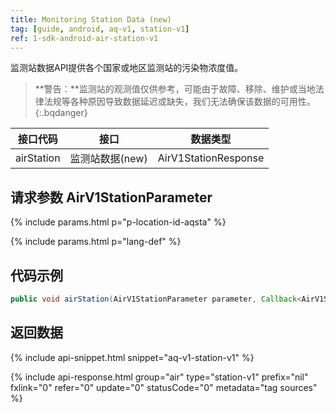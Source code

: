 ```yaml
---
title: Monitoring Station Data (new)
tag: [guide, android, aq-v1, station-v1]
ref: 1-sdk-android-air-station-v1
---
```


监测站数据API提供各个国家或地区监测站的污染物浓度值。

> **警告：**监测站的观测值仅供参考，可能由于故障、移除、维护或当地法律法规等各种原因导致数据延迟或缺失，我们无法确保该数据的可用性。
{:.bqdanger}

| 接口代码 | 接口         | 数据类型       |
| --------------- | ---------------- | ------------ |
| airStation | 监测站数据(new)  | AirV1StationResponse |


## 请求参数 AirV1StationParameter

{% include params.html p="p-location-id-aqsta" %}

{% include params.html p="lang-def" %}

## 代码示例

```java
public void airStation(AirV1StationParameter parameter, Callback<AirV1StationResponse> callback);
```

## 返回数据

{% include api-snippet.html snippet="aq-v1-station-v1" %}

{% include api-response.html group="air" type="station-v1" prefix="nil" fxlink="0" refer="0" update="0" statusCode="0" metadata="tag sources"  %}